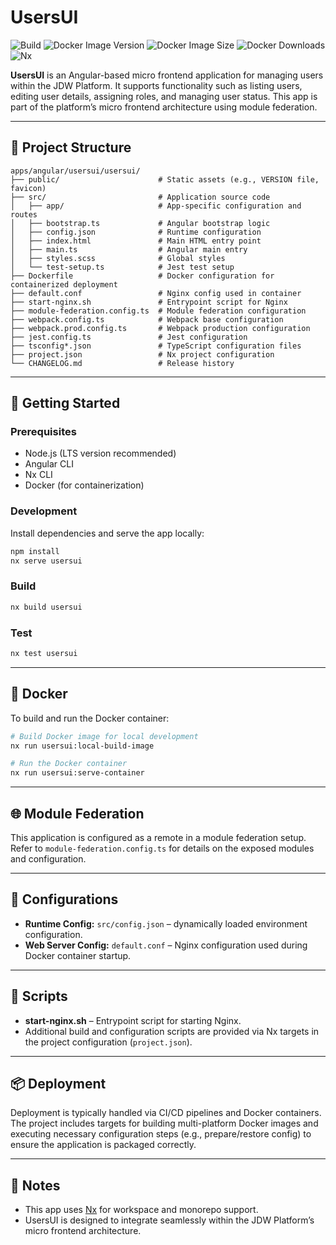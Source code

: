 # UsersUI

![Build](https://img.shields.io/github/actions/workflow/status/jdwillmsen/jdw/ci.yml?branch=main)
![Docker Image Version](https://img.shields.io/docker/v/jdwillmsen/jdw-usersui)
![Docker Image Size](https://img.shields.io/docker/image-size/jdwillmsen/jdw-usersui)
![Docker Downloads](https://img.shields.io/docker/pulls/jdwillmsen/jdw-usersui?label=downloads)
![Nx](https://img.shields.io/badge/Nx-managed-blue)

**UsersUI** is an Angular-based micro frontend application for managing users within the JDW Platform. It supports
functionality such as listing users, editing user details, assigning roles, and managing user status. This app is part
of the platform’s micro frontend architecture using module federation.

---

## 📁 Project Structure

```
apps/angular/usersui/usersui/
├── public/                      # Static assets (e.g., VERSION file, favicon)
├── src/                         # Application source code
│   ├── app/                     # App-specific configuration and routes
│   ├── bootstrap.ts             # Angular bootstrap logic
│   ├── config.json              # Runtime configuration
│   ├── index.html               # Main HTML entry point
│   ├── main.ts                  # Angular main entry
│   ├── styles.scss              # Global styles
│   └── test-setup.ts            # Jest test setup
├── Dockerfile                   # Docker configuration for containerized deployment
├── default.conf                 # Nginx config used in container
├── start-nginx.sh               # Entrypoint script for Nginx
├── module-federation.config.ts  # Module federation configuration
├── webpack.config.ts            # Webpack base configuration
├── webpack.prod.config.ts       # Webpack production configuration
├── jest.config.ts               # Jest configuration
├── tsconfig*.json               # TypeScript configuration files
├── project.json                 # Nx project configuration
└── CHANGELOG.md                 # Release history
```

---

## 🚀 Getting Started

### Prerequisites

- Node.js (LTS version recommended)
- Angular CLI
- Nx CLI
- Docker (for containerization)

### Development

Install dependencies and serve the app locally:

```bash
npm install
nx serve usersui
```

### Build

```bash
nx build usersui
```

### Test

```bash
nx test usersui
```

---

## 🐳 Docker

To build and run the Docker container:

```bash
# Build Docker image for local development
nx run usersui:local-build-image

# Run the Docker container
nx run usersui:serve-container
```

---

## 🌐 Module Federation

This application is configured as a remote in a module federation setup. Refer to `module-federation.config.ts` for
details on the exposed modules and configuration.

---

## 📄 Configurations

- **Runtime Config:** `src/config.json` – dynamically loaded environment configuration.
- **Web Server Config:** `default.conf` – Nginx configuration used during Docker container startup.

---

## 🔧 Scripts

- **start-nginx.sh** – Entrypoint script for starting Nginx.
- Additional build and configuration scripts are provided via Nx targets in the project configuration (`project.json`).

---

## 📦 Deployment

Deployment is typically handled via CI/CD pipelines and Docker containers. The project includes targets for building
multi-platform Docker images and executing necessary configuration steps (e.g., prepare/restore config) to ensure the
application is packaged correctly.

---

## 📌 Notes

- This app uses [Nx](https://nx.dev/) for workspace and monorepo support.
- UsersUI is designed to integrate seamlessly within the JDW Platform’s micro frontend architecture.

